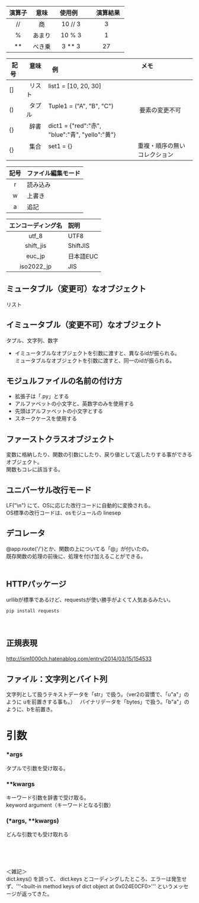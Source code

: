 |  演算子  | 意味 |   使用例      |    演算結果  |
|:-------:|:---------:|:---------:|:---------:|
|  //     |   商      |  10 // 3  | 3         |
|  %      |   あまり  |  10 % 3   | 1         |
|  **     |   べき乗  |  3 ** 3   | 27         |


|  記号   |   意味     |  例                                             |   メモ                          |
|:-------:|:----------|--------------------------------------------------|-------------------------------|
|  []     |   リスト   |  list1 = [10, 20, 30]                            |                               |
|  ()     |   タプル   |  Tuple1 = ("A", "B", "C")                        |  要素の変更不可                |
|  {}     |   辞書     |  dict1 = {"red":"赤", "blue":"青", "yello":"黄"}  |                              |
|  {}     |   集合     |  set1 = {}                                       | 重複・順序の無いコレクション    |


|  記号   |   ファイル編集モード  |
|:-------:|:--------------------|
|  r     |   読み込み            |
|  w     |   上書き              |
|  a     |   追記                |


|  エンコーディング名 |   説明     |
|:-----------------:|:-----------|
| utf_8             |  UTF8      |
| shift_jis         |  ShiftJIS  |
| euc_jp            |  日本語EUC  |
| iso2022_jp        |  JIS       |


## ミュータブル（変更可）なオブジェクト
リスト

## イミュータブル（変更不可）なオブジェクト
タプル、文字列、数字

 * イミュータブルなオブジェクトを引数に渡すと、異なるidが振られる。  
 ミュータブルなオブジェクトを引数に渡すと、同一のidが振られる。

## モジュルファイルの名前の付け方
 * 拡張子は「.py」とする
 * アルファベットの小文字と、英数字のみを使用する
 * 先頭はアルファベットの小文字とする
 * スネークケースを使用する

## ファーストクラスオブジェクト
変数に格納したり、関数の引数にしたり、戻り値として返したりする事ができるオブジェクト。  
関数もコレに該当する。

## ユニバーサル改行モード
LF("\n") にて、OSに応じた改行コードに自動的に変換される。  
OS標準の改行コードは、osモジュールの linesep

## デコレータ
@app.route('/')とか、関数の上についてる「@」が付いたの。  
既存関数の処理の前後に、処理を付け加えることができる。　  
　  
## HTTPパッケージ
urllibが標準であるけど、requestsが使い勝手がよくて人気あるみたい。
```
pip install requests
```
　  
## 正規表現
http://ism1000ch.hatenablog.com/entry/2014/03/15/154533
　  
## ファイル：文字列とバイト列
文字列として扱うテキストデータを「str」で扱う。（ver2の習慣で、「u"a"」のように uを前置きする事も。）  
バイナリデータを「bytes」で扱う。「b"a"」のように、bを前置き。

# 引数

### *args 
タプルで引数を受け取る。

### **kwargs
キーワード引数を辞書で受け取る。  
keyword argument（キーワードとなる引数）

### (*args, **kwargs)
どんな引数でも受け取れる
　  
　  
　  
　  
　  
＜雑記＞  
dict.keys() を誤って、
dict.keys とコーディングしたところ、エラーは発生せず、'''<built-in method keys of dict object at 0x024E0CF0>'''
というメッセージが返ってきた。

